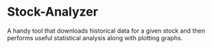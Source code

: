 # Stock-Analyzer
A handy tool that downloads historical data for a given stock and then performs useful statistical analysis along with plotting graphs.
